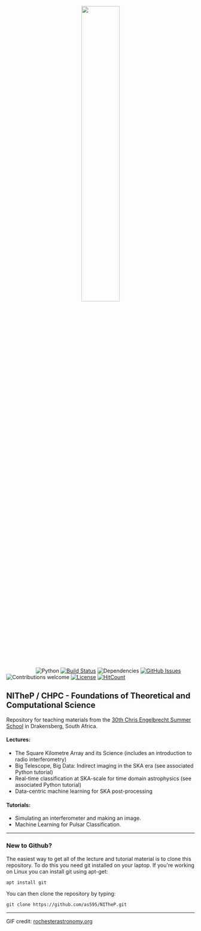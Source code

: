 

<p align="center"><img width=45% src="https://github.com/as595/NITheP/blob/master/media/Radiotelescope-dishanimated.gif"></p>

&nbsp;&nbsp;&nbsp;&nbsp;&nbsp;&nbsp;&nbsp;&nbsp;&nbsp;&nbsp;&nbsp;&nbsp;&nbsp;&nbsp;&nbsp;&nbsp;&nbsp;&nbsp;&nbsp;
![Python](https://img.shields.io/badge/python-v3.6+-blue.svg)
[![Build Status](https://travis-ci.org/as595/NITheP.svg?branch=master)](https://travis-ci.org/as595/NITheP)
![Dependencies](https://img.shields.io/badge/dependencies-up%20to%20date-brightgreen.svg)
[![GitHub Issues](https://img.shields.io/github/issues/as595/NITheP.svg)](https://github.com/as595/NITheP/issues)
![Contributions welcome](https://img.shields.io/badge/contributions-private-orange.svg)
[![License](https://img.shields.io/cran/l/devtools.svg)](https://opensource.org/licenses/gpl-license)
[![HitCount](http://hits.dwyl.io/as595/NITheP.svg)](http://hits.dwyl.io/as595/NITheP)


## NITheP / CHPC - Foundations of Theoretical and Computational Science 

Repository for teaching materials from the [30th Chris Engelbrecht Summer School](https://quantum.ukzn.ac.za/2019-chris-engelbrecht-summer-school/) in Drakensberg, South Africa. 

#### Lectures:

* The Square Kilometre Array and its Science (includes an introduction to radio interferometry)
* Big Telescope, Big Data: Indirect imaging in the SKA era (see associated Python tutorial)
* Real-time classification at SKA-scale for time domain astrophysics (see associated Python tutorial)
* Data-centric machine learning for SKA post-processing

#### Tutorials:

* Simulating an interferometer and making an image.
* Machine Learning for Pulsar Classification.

----

### New to Github?

The easiest way to get all of the lecture and tutorial material is to clone this repository. To do this you need git installed on your laptop. If you're working on Linux you can install git using apt-get:

```
apt install git
```

You can then clone the repository by typing:

```
git clone https://github.com/as595/NITheP.git
```


-----

GIF credit: <a href="http://www.rochesterastronomy.org/radio-astronomy/radiotelescope-dishanimated/" target="_blank">rochesterastronomy.org</a>
